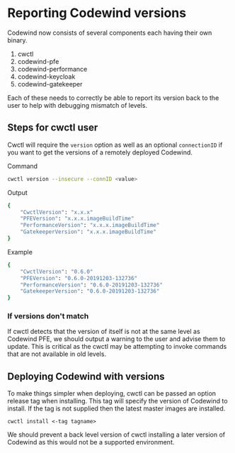 # Reporting Codewind versions

Codewind now consists of several components each having their own binary.

1. cwctl
2. codewind-pfe
3. codewind-performance
4. codewind-keycloak
5. codewind-gatekeeper

Each of these needs to correctly be able to report its version back to the user to help with debugging mismatch of levels.

## Steps for cwctl user

Cwctl will require the `version` option as well as an optional `connectionID` if you want to get the versions of a remotely deployed Codewind.

Command

```bash
cwctl version --insecure --connID <value>
```

Output

```bash
{
    "CwctlVersion": "x.x.x"
    "PFEVersion": "x.x.x.imageBuildTime"
    "PerformanceVersion": "x.x.x.imageBuildTime"
    "GatekeeperVersion": "x.x.x.imageBuildTime"
}
```

Example

```bash
{
    "CwctlVersion": "0.6.0"
    "PFEVersion": "0.6.0-20191203-132736"
    "PerformanceVersion": "0.6.0-20191203-132736"
    "GatekeeperVersion": "0.6.0-20191203-132736"
}
```

### If versions don't match

If cwctl detects that the version of itself is not at the same level as Codewind PFE, we should output a warning to the user and advise them to update.  This is critical as the cwctl may be attempting to invoke commands that are not available in old levels.

## Deploying Codewind with versions

To make things simpler when deploying, cwctl can be passed an option release tag when installing.  This tag will specify the version of Codewind to install. If the tag is not supplied then the latest master images are installed.

`cwctl install <-tag tagname>`

We should prevent a back level version of cwctl installing a later version of Codewind as this would not be a supported environment.
